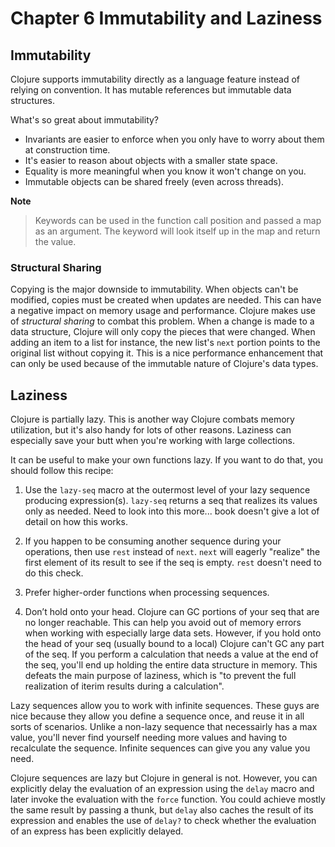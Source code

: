 Chapter 6 Immutability and Laziness
===================================

Immutability
-----------------------------------

Clojure supports immutability directly as a language feature instead of relying on convention. It has mutable references but immutable data structures.

What's so great about immutability?

* Invariants are easier to enforce when you only have to worry about them at construction time.
* It's easier to reason about objects with a smaller state space.
* Equality is more meaningful when you know it won't change on you.
* Immutable objects can be shared freely (even across threads).

**Note**
> Keywords can be used in the function call position and passed a map as an argument. The keyword will look itself up in the map and return the value.

### Structural Sharing

Copying is the major downside to immutability. When objects can't be modified, copies must be created when updates are needed. This can have a negative impact on memory usage and performance. Clojure makes use of *structural sharing* to combat this problem. When a change is made to a data structure, Clojure will only copy the pieces that were changed. When adding an item to a list for instance, the new list's `next` portion points to the original list without copying it. This is a nice performance enhancement that can only be used because of the immutable nature of Clojure's data types.


Laziness
-----------------------------------

Clojure is partially lazy. This is another way Clojure combats memory utilization, but it's also handy for lots of other reasons. Laziness can especially save your butt when you're working with large collections.

It can be useful to make your own functions lazy. If you want to do that, you should follow this recipe:

1. Use the `lazy-seq` macro at the outermost level of your lazy sequence producing expression(s). `lazy-seq` returns a seq that realizes its values only as needed. Need to look into this more... book doesn't give a lot of detail on how this works.

2. If you happen to be consuming another sequence during your operations, then use `rest` instead of `next`. `next` will eagerly "realize" the first element of its result to see if the seq is empty. `rest` doesn't need to do this check.

3. Prefer higher-order functions when processing sequences.

4. Don’t hold onto your head. Clojure can GC portions of your seq that are no longer reachable. This can help you avoid out of memory errors when working with especially large data sets. However, if you hold onto the head of your seq (usually bound to a local) Clojure can't GC any part of the seq. If you perform a calculation that needs a value at the end of the seq, you'll end up holding the entire data structure in memory. This defeats the main purpose of laziness, which is "to prevent the full realization of iterim results during a calculation".


Lazy sequences allow you to work with infinite sequences. These guys are nice because they allow you define a sequence once, and reuse it in all sorts of scenarios. Unlike a non-lazy sequence that necessairly has a max value, you'll never find yourself needing more values and having to recalculate the sequence. Infinite sequences can give you any value you need.


Clojure sequences are lazy but Clojure in general is not. However, you can explicitly delay the evaluation of an expression using the `delay` macro and later invoke the evaluation with the `force` function. You could achieve mostly the same result by passing a thunk, but `delay` also caches the result of its expression and enables the use of `delay?` to check whether the evaluation of an express has been explicitly delayed.